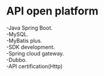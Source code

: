 # API open platform
-Java Spring Boot.   
-MySQL.   
-MyBatis plus.   
-SDK development.   
-Spring cloud gateway.   
-Dubbo.   
-API certification(Http)  
